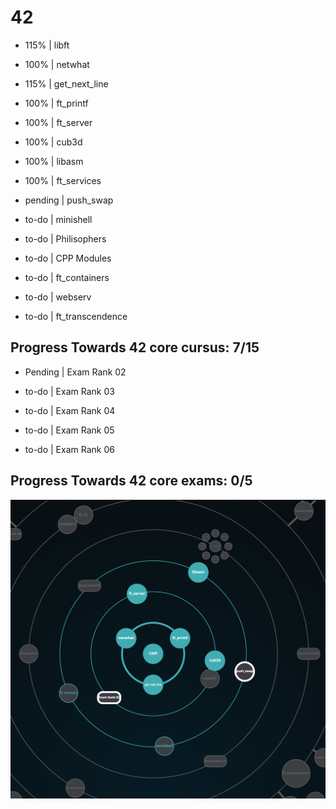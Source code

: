 # 42

- 115% | libft

- 100% | netwhat

- 115% | get_next_line

- 100% | ft_printf

- 100% | ft_server

- 100% | cub3d

- 100% | libasm

- 100% | ft_services

- pending | push_swap

- to-do | minishell

- to-do | Philisophers

- to-do | CPP Modules

- to-do | ft_containers

- to-do | webserv

- to-do | ft_transcendence

## Progress Towards 42 core cursus:	7/15

- Pending | Exam Rank 02

- to-do | Exam Rank 03

- to-do | Exam Rank 04

- to-do | Exam Rank 05

- to-do | Exam Rank 06

## Progress Towards 42 core exams: 	0/5

![alt text](https://github.com/macosta-42/42/blob/main/Screenshot%202021-03-10%20at%2010.27.53.png?raw=true)


